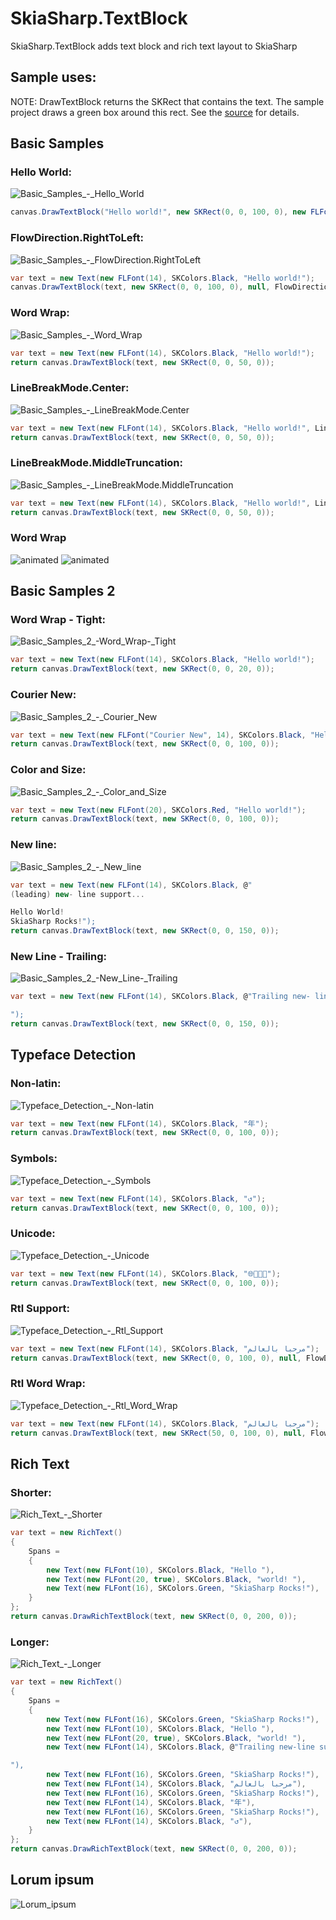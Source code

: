 # SkiaSharp.TextBlock
SkiaSharp.TextBlock adds text block and rich text layout to SkiaSharp 

## Sample uses:
NOTE: DrawTextBlock returns the SKRect that contains the text. The sample project draws a green box around this rect. See the [source](./samples) for details.

## Basic Samples
### Hello World:
![Basic_Samples_-_Hello_World](./samples/output/Basic_Samples_-_Hello_World.png)
```C#
canvas.DrawTextBlock("Hello world!", new SKRect(0, 0, 100, 0), new FLFont(14), SKColors.Black);
```

### FlowDirection.RightToLeft:
![Basic_Samples_-_FlowDirection.RightToLeft](./samples/output/Basic_Samples_-_FlowDirection.RightToLeft.png)
```C#
var text = new Text(new FLFont(14), SKColors.Black, "Hello world!");
canvas.DrawTextBlock(text, new SKRect(0, 0, 100, 0), null, FlowDirection.RightToLeft);
```

### Word Wrap:
![Basic_Samples_-_Word_Wrap](./samples/output/Basic_Samples_-_Word_Wrap.png)
```C#
var text = new Text(new FLFont(14), SKColors.Black, "Hello world!");
return canvas.DrawTextBlock(text, new SKRect(0, 0, 50, 0));
```

### LineBreakMode.Center:
![Basic_Samples_-_LineBreakMode.Center](./samples/output/Basic_Samples_-_LineBreakMode.Center.png)
```C#
var text = new Text(new FLFont(14), SKColors.Black, "Hello world!", LineBreakMode.Center);
return canvas.DrawTextBlock(text, new SKRect(0, 0, 50, 0));
```

### LineBreakMode.MiddleTruncation:
![Basic_Samples_-_LineBreakMode.MiddleTruncation](./samples/output/Basic_Samples_-_LineBreakMode.MiddleTruncation.png)
```C#
var text = new Text(new FLFont(14), SKColors.Black, "Hello world!", LineBreakMode.MiddleTruncation);
return canvas.DrawTextBlock(text, new SKRect(0, 0, 50, 0));
```

### Word Wrap
![animated](./samples/output/animated.gif)
![animated](./samples/output/animated_rtl.gif)

## Basic Samples 2
### Word Wrap - Tight:
![Basic_Samples_2_-_Word_Wrap_-_Tight](./samples/output/Basic_Samples_2_-_Word_Wrap_-_Tight.png)
```C#
var text = new Text(new FLFont(14), SKColors.Black, "Hello world!");
return canvas.DrawTextBlock(text, new SKRect(0, 0, 20, 0));
```

### Courier New:
![Basic_Samples_2_-_Courier_New](./samples/output/Basic_Samples_2_-_Courier_New.png)
```C#
var text = new Text(new FLFont("Courier New", 14), SKColors.Black, "Hello world!");
return canvas.DrawTextBlock(text, new SKRect(0, 0, 100, 0));
```

### Color and Size:
![Basic_Samples_2_-_Color_and_Size](./samples/output/Basic_Samples_2_-_Color_and_Size.png)
```C#
var text = new Text(new FLFont(20), SKColors.Red, "Hello world!");
return canvas.DrawTextBlock(text, new SKRect(0, 0, 100, 0)); 
```

### New line:
![Basic_Samples_2_-_New_line](./samples/output/Basic_Samples_2_-_New_line.png)
```C#
var text = new Text(new FLFont(14), SKColors.Black, @"
(leading) new- line support...

Hello World!
SkiaSharp Rocks!");
return canvas.DrawTextBlock(text, new SKRect(0, 0, 150, 0));
```

### New Line - Trailing:
![Basic_Samples_2_-_New_Line_-_Trailing](./samples/output/Basic_Samples_2_-_New_Line_-_Trailing.png)
```C#
var text = new Text(new FLFont(14), SKColors.Black, @"Trailing new- line support:

");
return canvas.DrawTextBlock(text, new SKRect(0, 0, 150, 0));
```

## Typeface Detection
### Non-latin:
![Typeface_Detection_-_Non-latin](./samples/output/Typeface_Detection_-_Non-latin.png)
```C#
var text = new Text(new FLFont(14), SKColors.Black, "年");
return canvas.DrawTextBlock(text, new SKRect(0, 0, 100, 0));
```

### Symbols:
![Typeface_Detection_-_Symbols](./samples/output/Typeface_Detection_-_Symbols.png)
```C#
var text = new Text(new FLFont(14), SKColors.Black, "↺");
return canvas.DrawTextBlock(text, new SKRect(0, 0, 100, 0));
```

### Unicode:
![Typeface_Detection_-_Unicode](./samples/output/Typeface_Detection_-_Unicode.png)
```C#
var text = new Text(new FLFont(14), SKColors.Black, "🌐🍪🍕🚀");
return canvas.DrawTextBlock(text, new SKRect(0, 0, 100, 0));
```

### Rtl Support:
![Typeface_Detection_-_Rtl_Support](./samples/output/Typeface_Detection_-_Rtl_Support.png)
```C#
var text = new Text(new FLFont(14), SKColors.Black, "مرحبا بالعالم");
return canvas.DrawTextBlock(text, new SKRect(0, 0, 100, 0), null, FlowDirection.RightToLeft);
```

### Rtl Word Wrap:
![Typeface_Detection_-_Rtl_Word_Wrap](./samples/output/Typeface_Detection_-_Rtl_Word_Wrap.png)
```C#
var text = new Text(new FLFont(14), SKColors.Black, "مرحبا بالعالم");
return canvas.DrawTextBlock(text, new SKRect(50, 0, 100, 0), null, FlowDirection.RightToLeft);
```

## Rich Text
### Shorter:
![Rich_Text_-_Shorter](./samples/output/Rich_Text_-_Shorter.png)
```C#
var text = new RichText()
{
    Spans =
    {
        new Text(new FLFont(10), SKColors.Black, "Hello "),
        new Text(new FLFont(20, true), SKColors.Black, "world! "),
        new Text(new FLFont(16), SKColors.Green, "SkiaSharp Rocks!"),
    }
};
return canvas.DrawRichTextBlock(text, new SKRect(0, 0, 200, 0));

```

### Longer:
![Rich_Text_-_Longer](./samples/output/Rich_Text_-_Longer.png)
```C#
var text = new RichText()
{
    Spans =
    {
        new Text(new FLFont(16), SKColors.Green, "SkiaSharp Rocks!"),
        new Text(new FLFont(10), SKColors.Black, "Hello "),
        new Text(new FLFont(20, true), SKColors.Black, "world! "),
        new Text(new FLFont(14), SKColors.Black, @"Trailing new-line support:

"),
        new Text(new FLFont(16), SKColors.Green, "SkiaSharp Rocks!"),
        new Text(new FLFont(14), SKColors.Black, "مرحبا بالعالم"),
        new Text(new FLFont(16), SKColors.Green, "SkiaSharp Rocks!"),
        new Text(new FLFont(14), SKColors.Black, "年"),
        new Text(new FLFont(16), SKColors.Green, "SkiaSharp Rocks!"),
        new Text(new FLFont(14), SKColors.Black, "↺"),
    }
};
return canvas.DrawRichTextBlock(text, new SKRect(0, 0, 200, 0));
```

## Lorum ipsum
![Lorum_ipsum](./samples/output/Lorum_ipsum.png)
